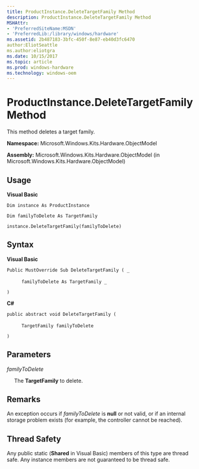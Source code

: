 ```yaml
---
title: ProductInstance.DeleteTargetFamily Method
description: ProductInstance.DeleteTargetFamily Method
MSHAttr:
- 'PreferredSiteName:MSDN'
- 'PreferredLib:/library/windows/hardware'
ms.assetid: 2b487183-3bfc-450f-8e87-eb40d3fc6470
author:EliotSeattle
ms.author:eliotgra
ms.date: 10/15/2017
ms.topic: article
ms.prod: windows-hardware
ms.technology: windows-oem
---
```


# ProductInstance.DeleteTargetFamily Method


This method deletes a target family.

**Namespace:** Microsoft.Windows.Kits.Hardware.ObjectModel

**Assembly:** Microsoft.Windows.Kits.Hardware.ObjectModel (in Microsoft.Windows.Kits.Hardware.ObjectModel)

## <span id="Usage"></span><span id="usage"></span><span id="USAGE"></span>Usage


**Visual Basic**

`Dim instance As ProductInstance`

`Dim familyToDelete As TargetFamily`

`instance.DeleteTargetFamily(familyToDelete)`

## <span id="Syntax"></span><span id="syntax"></span><span id="SYNTAX"></span>Syntax


**Visual Basic**

`Public MustOverride Sub DeleteTargetFamily ( _`

          `familyToDelete As TargetFamily _`

`) `

**C#**

`public abstract void DeleteTargetFamily (`

          `TargetFamily familyToDelete`

`)`

## <span id="Parameters"></span><span id="parameters"></span><span id="PARAMETERS"></span>Parameters


*familyToDelete*

     The **TargetFamily** to delete.

## <span id="Remarks"></span><span id="remarks"></span><span id="REMARKS"></span>Remarks


An exception occurs if *familyToDelete* is **null** or not valid, or if an internal storage problem exists (for example, the controller cannot be reached).

## <span id="Thread_Safety"></span><span id="thread_safety"></span><span id="THREAD_SAFETY"></span>Thread Safety


Any public static (**Shared** in Visual Basic) members of this type are thread safe. Any instance members are not guaranteed to be thread safe.

 

 






